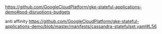 https://github.com/GoogleCloudPlatform/gke-stateful-applications-demo#pod-disruptions-budgets

anti affinity
https://github.com/GoogleCloudPlatform/gke-stateful-applications-demo/blob/master/manifests/cassandra-statefulset.yaml#L56

